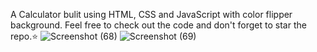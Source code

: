 A Calculator bulit  using HTML, CSS and JavaScript with color flipper background. Feel free to check out the code and don't forget to star the repo.⭐
![Screenshot (68)](https://user-images.githubusercontent.com/67833077/108885603-089cd080-762e-11eb-88e0-76db2caa4b29.png)
![Screenshot (69)](https://user-images.githubusercontent.com/67833077/108885617-0c305780-762e-11eb-9b08-1899f78f59eb.png)

